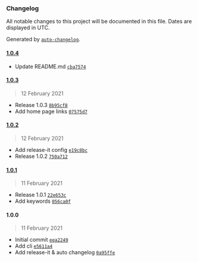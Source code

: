 ### Changelog

All notable changes to this project will be documented in this file. Dates are displayed in UTC.

Generated by [`auto-changelog`](https://github.com/CookPete/auto-changelog).

#### [1.0.4](https://github.com/felixmosh/i18next-locales-sync/compare/1.0.3...1.0.4)

- Update README.md [`cba7574`](https://github.com/felixmosh/i18next-locales-sync/commit/cba757403af532e57ff082d16487368f7f653022)

#### [1.0.3](https://github.com/felixmosh/i18next-locales-sync/compare/1.0.2...1.0.3)

> 12 February 2021

- Release 1.0.3 [`8b95cf8`](https://github.com/felixmosh/i18next-locales-sync/commit/8b95cf840673e08616073c3e0e50f29c5ca2423d)
- Add home page links [`07575d7`](https://github.com/felixmosh/i18next-locales-sync/commit/07575d76e5107bf6a905cb9473bf2382423fda57)

#### [1.0.2](https://github.com/felixmosh/i18next-locales-sync/compare/1.0.1...1.0.2)

> 12 February 2021

- Add release-it config [`e19c8bc`](https://github.com/felixmosh/i18next-locales-sync/commit/e19c8bca48a71e941a14e286800ecb6cabcff7a5)
- Release 1.0.2 [`750a712`](https://github.com/felixmosh/i18next-locales-sync/commit/750a712effbfbbc5d7ea11b7c0d88dff14c5e5f6)

#### [1.0.1](https://github.com/felixmosh/i18next-locales-sync/compare/1.0.0...1.0.1)

> 11 February 2021

- Release 1.0.1 [`22e653c`](https://github.com/felixmosh/i18next-locales-sync/commit/22e653c1404c73b47c944a334689a1cb71ce4c85)
- Add keywords [`056ca0f`](https://github.com/felixmosh/i18next-locales-sync/commit/056ca0f3fe3d8dbff54b610d3582be4d6c57f266)

#### 1.0.0

> 11 February 2021

- Initial commit [`eea2249`](https://github.com/felixmosh/i18next-locales-sync/commit/eea224998c4ea862f16f35fd333513f95aeefebb)
- Add cli [`e5611a4`](https://github.com/felixmosh/i18next-locales-sync/commit/e5611a45caee4c56fdbca5c38f7c446f8acdfc14)
- Add release-it & auto changelog [`0a95ffe`](https://github.com/felixmosh/i18next-locales-sync/commit/0a95ffe2fecdba6748e6b19090ff9be8c23c869b)
